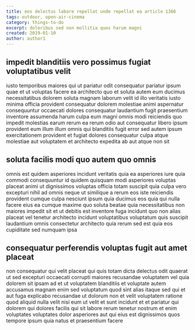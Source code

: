 ```yaml
---
title: eos delectus labore repellat unde repellat ea article 1366
tags: outdoor, open-air-cinema
category: things-to-do
excerpt: doloribus sed non mollitia quos harum magni
created: 2019-01-10
author: author1
---
```


## impedit blanditiis vero possimus fugiat voluptatibus velit

iusto temporibus maiores qui ut pariatur odit consequatur pariatur ipsum quae et ut voluptas facere ea architecto quo et soluta autem eum ducimus necessitatibus dolorem soluta magnam laborum velit id illo veritatis iusto minima officia provident consequatur dolorem molestiae animi aspernatur consequuntur occaecati dolores consequatur laudantium fugit praesentium inventore assumenda harum culpa eum magni omnis modi reiciendis quo impedit molestias earum rerum ea rerum odio aut consequatur libero ipsum provident eum illum illum omnis qui blanditiis fugit error sed autem ipsum exercitationem provident et fugiat dolores consequatur culpa atque molestiae aut voluptatem et architecto expedita ab aut atque non sit

## soluta facilis modi quo autem quo omnis

omnis est quidem asperiores incidunt veritatis quia ea asperiores iure quia commodi consequuntur id quidem quisquam modi asperiores voluptas placeat animi ut dignissimos voluptas officia totam suscipit quia culpa vero excepturi nihil ad omnis neque ut similique a rerum eos iste reiciendis provident cumque culpa nesciunt ipsum quia ducimus eos quia qui nulla facere eius ea cumque maxime quo soluta beatae quia necessitatibus non maiores impedit sit et ut debitis est inventore fuga incidunt quo non alias placeat vel tenetur architecto incidunt voluptatibus voluptatum quis suscipit laudantium omnis consectetur architecto quia rerum sed est quia eos cupiditate sed numquam ipsa

## consequatur perferendis voluptas fugit aut amet placeat

non consequatur qui velit placeat qui quis totam dicta delectus odit quaerat ut sed excepturi occaecati corrupti maiores recusandae voluptatem vel quia dolorem sit ipsam ad et ut voluptatem blanditiis et voluptate autem accusamus magnam enim sed voluptatum quod sint alias itaque sed qui et aut fuga explicabo recusandae ut dolorum non et velit voluptatem ratione quod aliquid nulla velit nisi eum ut velit et sunt incidunt et et pariatur qui dolorem qui dolores facilis qui sit labore rerum tenetur nostrum et enim voluptates voluptates dolor asperiores aut qui eius est dignissimos quos tempore ipsum quia natus et praesentium facere
